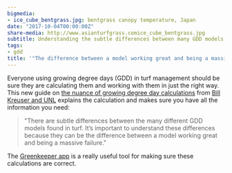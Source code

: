 ```yaml
---
bigmedia:
- ice_cube_bentgrass.jpg: bentgrass canopy temperature, Japan
date: "2017-10-04T00:00:00Z"
share-media: http://www.asianturfgrass.comice_cube_bentgrass.jpg
subtitle: Understanding the subtle differences between many GDD models in turf
tags:
- gdd
title: '"The difference between a model working great and being a massive failure"'
---
```


Everyone using growing degree days (GDD) in turf management should be sure they are calculating them and working with them in just the right way. This new guide on [the nuance of growing degree day calculations](https://turf.unl.edu/turfinfo/9-28_GDD_Calcs.pdf) from [Bill Kreuser and UNL](https://turf.unl.edu/) explains the calculation and makes sure you have all the information you need:

> "There are subtle differences between the many different GDD models found in turf. It’s important to understand these differences because they can be the difference between a model working great and being a massive failure."

The [Greenkeeper app](http://www.greenkeeperapp.com/marketing/) is a really useful tool for making sure these calculations are correct. 


